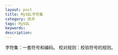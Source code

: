 ```yaml
---
layout: post
title: MySQL字符集
category: 技术
tags: MySQL
keywords: 
description: 
---
```

字符集：一套符号和编码。
校对规则：校验符号的规则。